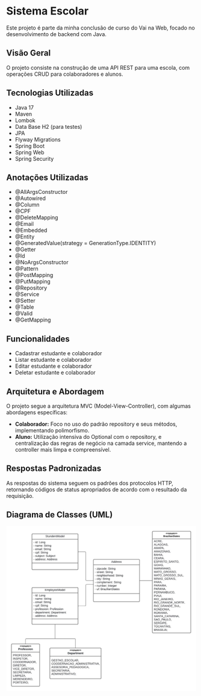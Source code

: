 
# Sistema Escolar
Este projeto é parte da minha conclusão de curso do Vai na Web, focado no desenvolvimento de backend com Java.

## Visão Geral
O projeto consiste na construção de uma API REST para uma escola, com operações CRUD para colaboradores e alunos.

## Tecnologias Utilizadas
- Java 17
- Maven
- Lombok
- Data Base H2 (para testes)
- JPA
- Flyway Migrations
- Spring Boot
- Spring Web
- Spring Security

## Anotações Utilizadas
- @AllArgsConstructor
- @Autowired
- @Column
- @CPF
- @DeleteMapping
- @Email
- @Embedded
- @Entity
- @GeneratedValue(strategy = GenerationType.IDENTITY)
- @Getter
- @Id
- @NoArgsConstructor
- @Pattern
- @PostMapping
- @PutMapping
- @Repository
- @Service
- @Setter
- @Table
- @Valid
- @GetMapping

## Funcionalidades
- Cadastrar estudante e colaborador
- Listar estudante e colaborador
- Editar estudante e colaborador
- Deletar estudante e colaborador

## Arquitetura e Abordagem
O projeto segue a arquitetura MVC (Model-View-Controller), com algumas abordagens específicas:
 - **Colaborador:** Foco no uso do padrão repository e seus métodos, implementando polimorfismo.
 - **Aluno:** Utilização intensiva do Optional com o repository, e centralização das regras de negócio na camada service, mantendo a controller mais limpa e compreensível.

## Respostas Padronizadas
As respostas do sistema seguem os padrões dos protocolos HTTP, retornando códigos de status apropriados de acordo com o resultado da requisição.

## Diagrama de Classes (UML)
<p align="center"> <img width="800px" src="https://github.com/deisesalless/VaiNaWeb-SistemaEscolar/blob/main/UML/Sistema%20Escolar.jpeg" /> </p>
